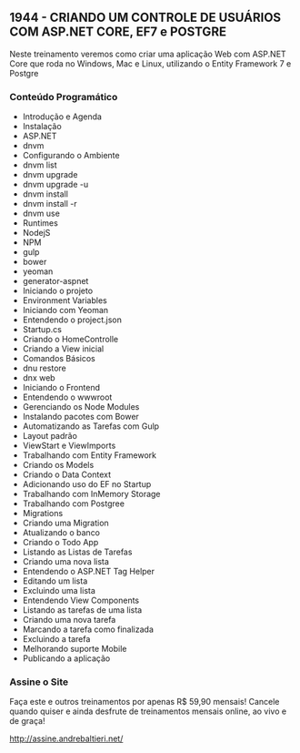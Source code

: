 ## 1944 - CRIANDO UM CONTROLE DE USUÁRIOS COM ASP.NET CORE, EF7 e POSTGRE ##
Neste treinamento veremos como criar uma aplicação Web com ASP.NET Core que roda no Windows, Mac e Linux, utilizando o Entity Framework 7 e Postgre

### Conteúdo Programático ###
* Introdução e Agenda
* Instalação
 * ASP.NET
 * dnvm
* Configurando o Ambiente
 * dnvm list
 * dnvm upgrade
 * dnvm upgrade -u
 * dnvm install
 * dnvm install -r
 * dnvm use
 * Runtimes
 * NodejS
 * NPM
  * gulp
  * bower
  * yeoman
  * generator-aspnet
* Iniciando o projeto
 * Environment Variables
 * Iniciando com Yeoman
 * Entendendo o project.json
 * Startup.cs
 * Criando o HomeControlle
 * Criando a View inicial
 * Comandos Básicos
  * dnu restore
  * dnx web
* Iniciando o Frontend
 * Entendendo o wwwroot
 * Gerenciando os Node Modules
 * Instalando pacotes com Bower
* Automatizando as Tarefas com Gulp
* Layout padrão
 * ViewStart e ViewImports
* Trabalhando com Entity Framework
 * Criando os Models
 * Criando o Data Context
 * Adicionando uso do EF no Startup
 * Trabalhando com InMemory Storage
 * Trabalhando com Postgree
* Migrations
 * Criando uma Migration
 * Atualizando o banco
* Criando o Todo App
 * Listando as Listas de Tarefas
 * Criando uma nova lista
 * Entendendo o ASP.NET Tag Helper
 * Editando um lista
 * Excluindo uma lista
 * Entendendo View Components
 * Listando as tarefas de uma lista
 * Criando uma nova tarefa
 * Marcando a tarefa como finalizada
 * Excluindo a tarefa
* Melhorando suporte Mobile
* Publicando a aplicação

### Assine o Site ###
Faça este e outros treinamentos por apenas R$ 59,90 mensais! Cancele quando quiser e ainda desfrute de treinamentos mensais online, ao vivo e de graça!

http://assine.andrebaltieri.net/
